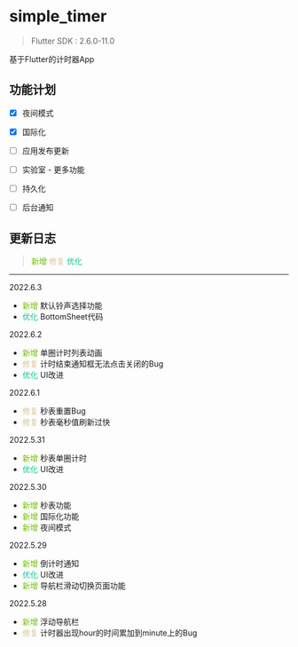 # simple_timer

> Flutter SDK : 2.6.0-11.0

基于Flutter的计时器App



## 功能计划

- [x] 夜间模式
- [x] 国际化
- [ ] 应用发布更新
- [ ] 实验室 - 更多功能
- [ ] 持久化
- [ ] 后台通知



## 更新日志

> <font color=#70c000>新增</font>	<font color=#dbc693>修复</font>	<font color=##a1c6c9>优化</font>

---

2022.6.3

- <font color=#70c000>新增</font>  默认铃声选择功能
- <font color=##a1c6c9>优化</font>  BottomSheet代码

2022.6.2

- <font color=#70c000>新增</font>  单圈计时列表动画
- <font color=#dbc693>修复</font>  计时结束通知框无法点击关闭的Bug
- <font color=##a1c6c9>优化</font>  UI改进

2022.6.1

- <font color=#dbc693>修复</font>  秒表重置Bug
- <font color=#dbc693>修复</font>  秒表毫秒值刷新过快

2022.5.31

- <font color=#70c000>新增</font>  秒表单圈计时
- <font color=##a1c6c9>优化</font>  UI改进

2022.5.30

- <font color=#70c000>新增</font>  秒表功能
- <font color=#70c000>新增</font>  国际化功能
- <font color=#70c000>新增</font>  夜间模式

2022.5.29

- <font color=#70c000>新增</font>  倒计时通知
- <font color=##a1c6c9>优化</font>  UI改进
- <font color=#70c000>新增</font>  导航栏滑动切换页面功能

2022.5.28

- <font color=#70c000>新增</font>  浮动导航栏 
- <font color=#dbc693>修复</font>  计时器出现hour的时间累加到minute上的Bug


